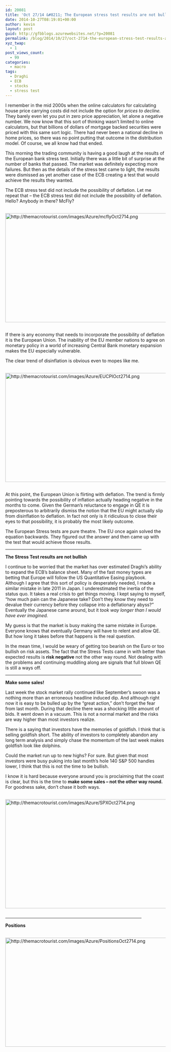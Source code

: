 ```yaml
---
id: 20081
title: 'Oct 27/14 &#8211; The European stress test results are not bullish'
date: 2014-10-27T08:19:01+00:00
author: kevin
layout: post
guid: http://gfbblogs.azurewebsites.net/?p=20081
permalink: /blog/2014/10/27/oct-2714-the-european-stress-test-results-are-not-bullish/
xyz_twap:
  - 1
post_views_count:
  - 99
categories:
  - macro
tags:
  - Draghi
  - ECB
  - stocks
  - stress test
---
```

I remember in the mid 2000s when the online calculators for calculating house price carrying costs did not include the option for _prices to decline._ They barely even let you put in zero price appreciation, let alone a negative number. We now know that this sort of thinking wasn&#8217;t limited to online calculators, but that billions of dollars of mortgage backed securities were priced with this same sort logic. There had never been a national decline in home prices, so there was no point putting that outcome in the distribution model. Of course, we all know had that ended. 

This morning the trading community is having a good laugh at the results of the European bank stress test. Initially there was a little bit of surprise at the number of banks that passed. The market was definitely expecting more failures. But then as the details of the stress test came to light, the results were dismissed as yet another case of the ECB creating a test that would achieve the results they wanted. 

The ECB stress test did not include the possibility of deflation. Let me repeat that &#8211; the ECB stress test did not include the possibility of deflation. Hello? Anybody in there? McFly? 


  <img src="http://themacrotourist.com/images/Azure/mcflyOct2714.png" style="margin:30px auto;display:block;" alt="http://themacrotourist.com/images/Azure/mcflyOct2714.png" width="600" height="342">

If there is any economy that needs to incorporate the possibility of deflation it is the European Union. The inability of the EU member nations to agree on monetary policy in a world of increasing Central Bank monetary expansion makes the EU especially vulnerable. 

The clear trend of disinflation is obvious even to mopes like me.


  <img src="http://themacrotourist.com/images/Azure/EUCPIOct2714.png" style="margin:30px auto;display:block;" alt="http://themacrotourist.com/images/Azure/EUCPIOct2714.png" width="600" height="342">

At this point, the European Union is flirting with deflation. The trend is firmly pointing towards the possibility of inflation actually heading negative in the months to come. Given the German&#8217;s reluctance to engage in QE it is preposterous to arbitrarily dismiss the notion that the EU might actually slip from disinflation to deflation. In fact not only is it ridiculous to close their eyes to that possibility, it is probably the most likely outcome. 

The European Stress tests are pure theatre. The EU once again solved the equation backwards. They figured out the answer and then came up with the test that would achieve those results. 

<hr size="3" width="85%" />

**The Stress Test results are not bullish**

I continue to be worried that the market has over estimated Draghi&#8217;s ability to expand the ECB&#8217;s balance sheet. Many of the fast money types are betting that Europe will follow the US Quantitative Easing playbook. Although I agree that this sort of policy is desperately needed, I made a similar mistake in late 2011 in Japan. I underestimated the inertia of the status quo. It takes a real crisis to get things moving. I kept saying to myself, &#8220;how much pain can the Japanese take? Don&#8217;t they know they need to devalue their currency before they collapse into a deflationary abyss?&#8221; Eventually the Japanese came around, but it _took way longer than I would have ever imagined._ 

My guess is that the market is busy making the same mistake in Europe. Everyone knows that eventually Germany will have to relent and allow QE. But how long it takes before that happens is the real question. 

In the mean time, I would be weary of getting too bearish on the Euro or too bullish on risk assets. The fact that the Stress Tests came in with better than expected results is **risk negative** not the other way round. Not dealing with the problems and continuing muddling along are signals that full blown QE is still a ways off. 

<hr size="3" width="85%" />

**Make some sales!**

Last week the stock market rally continued like September&#8217;s swoon was a nothing more than an erroneous headline induced dip. And although right now it is easy to be bulled up by the &#8220;great action,&#8221; don&#8217;t forget the fear from last month. During that decline there was a shocking little amount of bids. It went down in a vacuum. This is not a normal market and the risks are way higher than most investors realize. 

There is a saying that investors have the memories of goldfish. I think that is selling goldfish short. The ability of investors to completely abandon any long term analysis and simply chase the momentum of the last week makes goldfish look like dolphins.

Could the market run up to new highs? For sure. But given that most investors were busy puking into last month&#8217;s hole 140 S&P 500 handles lower, I think that this is not the time to be bullish. 

I know it is hard because everyone around you is proclaiming that the coast is clear, but this is the time to **make some sales &#8211; not the other way round.** For goodness sake, don&#8217;t chase it both ways. 


  <img src="http://themacrotourist.com/images/Azure/SPXOct2714.png" style="margin:30px auto;display:block;" alt="http://themacrotourist.com/images/Azure/SPXOct2714.png" width="600" height="342">

<hr size="3" width="85%" />

**Positions**


  <img src="http://themacrotourist.com/images/Azure/PositionsOct2714.png" style="margin:30px auto;display:block;" alt="http://themacrotourist.com/images/Azure/PositionsOct2714.png" width="600" height="342"></p>
